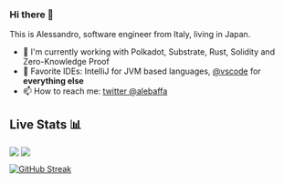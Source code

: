 ### Hi there 👋

This is Alessandro, software engineer from Italy, living in Japan.

- 🔭 I'm currently working with Polkadot, Substrate, Rust, Solidity and Zero-Knowledge Proof
- 📝 Favorite IDEs: IntelliJ for JVM based languages, [@vscode](https://github.com/microsoft/vscode) for **everything else**
- 📫 How to reach me: [twitter @alebaffa](https://twitter.com/alebaffa/)


## Live Stats 📊

<img align="center" src="https://github-readme-stats.vercel.app/api?username=alebaffa&count_private=true&show_icons=true&layout=compact&theme=tokyonight" />
<img align="center" src="https://github-readme-stats.vercel.app/api/top-langs/?username=alebaffa&count_private=true&hide_rank=true&langs_count=8&hide=powershell,c,jupyter%20notebook,hcl,vue,ruby,scss,javascript,php,css,typescript,html,postscript&layout=compact&theme=tokyonight" />

[![GitHub Streak](http://github-readme-streak-stats.herokuapp.com?user=alebaffa&theme=tokyonight)](https://git.io/streak-stats)

